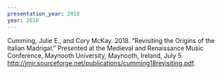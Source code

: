 ```yaml
---
presentation_year: 2018
year: 2018
---
```


Cumming, Julie E., and Cory McKay. 2018. “Revisiting the Origins of the Italian Madrigal.” Presented at the Medieval and Renaissance Music Conference, Maynooth University, Maynooth, Ireland, July 5. <a href="http://jmir.sourceforge.net/publications/cumming18revisiting.pdf">http://jmir.sourceforge.net/publications/cumming18revisiting.pdf</a>.